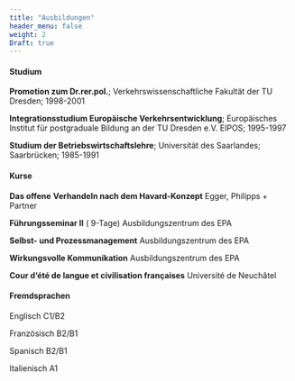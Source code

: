 ```yaml
---
title: "Ausbildungen"
header_menu: false
weight: 2
Draft: true
---
```

#### Studium

**Promotion zum Dr.rer.pol.**;
Verkehrswissenschaftliche Fakultät der TU Dresden;
1998-2001

**Integrationsstudium Europäische Verkehrsentwicklung**;
Europäisches Institut für postgraduale Bildung an der TU Dresden e.V. EIPOS;
1995-1997

**Studium der Betriebswirtschaftslehre**;
Universität des Saarlandes; Saarbrücken;
1985-1991

#### Kurse

**Das offene** **Verhandeln nach dem Havard-Konzept**
Egger, Philipps + Partner

**Führungsseminar II** ( 9-Tage)
Ausbildungszentrum des EPA

**Selbst- und Prozessmanagement**
Ausbildungszentrum des EPA

**Wirkungsvolle Kommunikation**
Ausbildungszentrum des EPA

**Cour d‘été de langue et civilisation françaises**
Université de Neuchâtel

#### Fremdsprachen

Englisch C1/B2

Französisch B2/B1

Spanisch B2/B1

Italienisch A1
